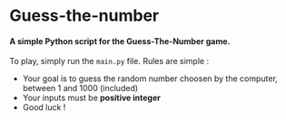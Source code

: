 # Guess-the-number
#### A simple Python script for the **Guess-The-Number** game.
To play, simply run the ```main.py``` file.
Rules are simple :
* Your goal is to guess the random number choosen by the computer, between 1 and 1000 (included)
* Your inputs must be **positive integer**
* Good luck !
